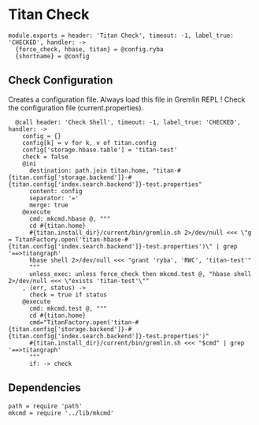 
# Titan Check

    module.exports = header: 'Titan Check', timeout: -1, label_true: 'CHECKED', handler: ->
      {force_check, hbase, titan} = @config.ryba
      {shortname} = @config
      
## Check Configuration

Creates a configuration file. Always load this file in Gremlin REPL !
Check the configuration file (current.properties).

      @call header: 'Check Shell', timeout: -1, label_true: 'CHECKED', handler: ->
        config = {}
        config[k] = v for k, v of titan.config
        config['storage.hbase.table'] = 'titan-test'
        check = false
        @ini
          destination: path.join titan.home, "titan-#{titan.config['storage.backend']}-#{titan.config['index.search.backend']}-test.properties"
          content: config
          separator: '='
          merge: true
        @execute
          cmd: mkcmd.hbase @, """
          cd #{titan.home}
          #{titan.install_dir}/current/bin/gremlin.sh 2>/dev/null <<< \"g = TitanFactory.open('titan-hbase-#{titan.config['index.search.backend']}-test.properties')\" | grep '==>titangraph'
          hbase shell 2>/dev/null <<< "grant 'ryba', 'RWC', 'titan-test'"
          """
          unless_exec: unless force_check then mkcmd.test @, "hbase shell 2>/dev/null <<< \"exists 'titan-test'\""
        , (err, status) ->
          check = true if status
        @execute
          cmd: mkcmd.test @, """
          cd #{titan.home}
          cmd="TitanFactory.open('titan-#{titan.config['storage.backend']}-#{titan.config['index.search.backend']}-test.properties')"
          #{titan.install_dir}/current/bin/gremlin.sh <<< "$cmd" | grep '==>titangraph'
          """
          if: -> check

## Dependencies

    path = require 'path'
    mkcmd = require '../lib/mkcmd'

